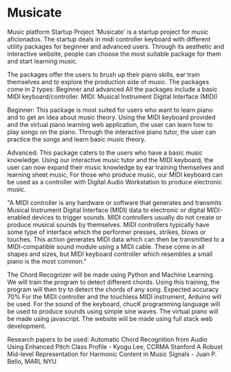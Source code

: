 # Musicate
Music platform Startup Project
'Musicate' is a startup project for music aficionados. The startup deals in midi controller keyboard with different utility packages for beginner and advanced users.
Through its aesthetic and interactive website, people can choose the most suitable package for them and start learning music.

The packages offer the users to brush up their piano skills, ear train themselves and to explore the production side of music.
The packages come in 2 types: Beginner and advanced
All the packages include a basic MIDI keyboard/controller.
MIDI: Musical Instrument Digital Interface (MIDI) 

Beginner: This package is most suited for users who want to learn piano and to get an idea about music theory. Using the MIDI keyboard provided and the virtual piano learning web application, the user can learn how to play songs on the piano. Through the interactive piano tutor, the user can practice the songs and learn basic music theory.

Advanced: This package caters to the users who have a basic music knowledge. Using our interactive music tutor and the MIDI keyboard, the user can now expand their music knowledge by ear training themselves and learning sheet music, For those who produce music, our MIDI keyboard can be used as a controller with Digital Audio Workstation to produce electronic music.

"A MIDI controller is any hardware or software that generates and transmits Musical Instrument Digital Interface (MIDI) data to electronic or digital MIDI-enabled devices to trigger sounds. MIDI controllers usually do not create or produce musical sounds by themselves. MIDI controllers typically have some type of interface which the performer presses, strikes, blows or touches. This action generates MIDI data which can then be transmitted to a MIDI-compatible sound module using a MIDI cable.
These come in all shapes and sizes, but MIDI keyboard controller which resembles a small piano is the most common."

The Chord Recognizer will be made using Python and Machine Learning. We will train the program to detect different chords. Using this training, the program will then try to detect the chords of any song. Expected accuracy 70%
For the MIDI controller and the touchless MIDI instrument, Arduino will be used. For the sound of the keyboard, chucK programming language will be used to produce sounds using simple sine waves.
The virtual piano will be made using javascript. The website will be made using full stack web development.

Research papers to be used:
Automatic Chord Recognition from Audio Using Enhanced Pitch Class Profile - Kyogu Lee, CCRMA Stanford
A Robust Mid-level Representation for Harmonic Content in Music Signals - Juan P. Bello, MARL NYU

